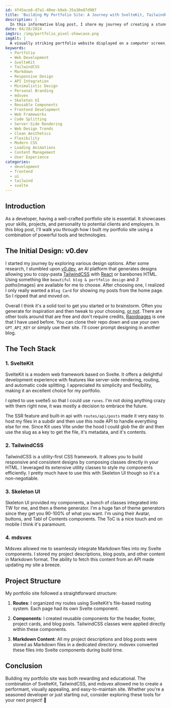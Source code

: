 ```yaml
---
id: 4f45ace8-d7a1-40ee-b9eb-35a30e87d907
title: 'Building My Portfolio Site: A Journey with SvelteKit, TailwindCSS, and Markdown'
description: |
  In this informative blog post, I share my journey of creating a stunning portfolio site using cutting-edge technologies. From the initial design inspiration to the technical implementation, I delve into the details of how I crafted a personalized showcase for my skills and projects.
date: 04/28/2024
imgSrc: /img/portfolio_pixel-showcase.png
imgAlt: |
  A visually striking portfolio website displayed on a computer screen, with vibrant colors and dynamic layouts showcasing various projects and skills. The site features modern, cutting-edge design elements that reflect a seamless blend of creativity and technical prowess.
keywords:
  - Portfolio
  - Web Development
  - SvelteKit
  - TailwindCSS
  - Markdown
  - Responsive Design
  - API Integration
  - Minimalistic Design
  - Personal Branding
  - mdsvex
  - Skeleton UI
  - Reusable Components
  - Frontend Development
  - Web Frameworks
  - Code Splitting
  - Server-Side Rendering
  - Web Design Trends
  - Clean Aesthetics
  - Flexibility
  - Modern CSS
  - Loading Animations
  - Content Management
  - User Experience
categories:
  - development
  - frontend
  - ui
  - tailwind
  - svelte
---
```


## Introduction

As a developer, having a well-crafted portfolio site is essential. It showcases your skills, projects, and personality to potential clients and employers. In this blog post, I'll walk you through how I built my portfolio site using a combination of powerful tools and technologies.

## The Initial Design: v0.dev

I started my journey by exploring various design options. After some research, I stumbled upon [v0.dev](https://v0.dev), an AI platform that generates designs allowing you to copy-pasta [TailwindCSS](https://tailwindcss.com) with [React](https://react.dev) or barebones HTML. Using something like `beautiful blog & portfolio design` and _3 paths_(images) are available for me to choose. After choosing one, I realized I only really wanted a `Blog Card` for showing my posts from the home page. So I ripped that and moved on.

Overall I think it's a solid tool to get you started or to brainstorm. Often you generate for inspiration and then tweak to your choosing, [or not](https://youtu.be/OBV2bSwuNGo?si=vl9E0D-HvGomFprd&t=20). There are other tools around that are free and don't require credits, [Rapidpages](https://www.rapidpages.com/) is one that I have used before. You can clone their repo down and use your own `GPT_API_KEY` or simply use their site. I'll cover prompt designing in another blog.

## The Tech Stack

### 1. SvelteKit

SvelteKit is a modern web framework based on Svelte. It offers a delightful development experience with features like server-side rendering, routing, and automatic code splitting. I appreciated its simplicity and flexibility, making it an excellent choice for my portfolio.

I opted to use svelte5 so that I could use `runes`. I'm not doing anything crazy with them right now, it was mostly a decision to embrace the future.

The SSR feature and built-in api with `routes/api/posts` made it very easy to host my files in a subdir and then use this node API to handle everything else for me. Since Kit uses Vite under the hood I could glob the dir and then use the slug as a key to get the file, it's metadata, and it's contents.

### 2. TailwindCSS

TailwindCSS is a utility-first CSS framework. It allows you to build responsive and consistent designs by composing classes directly in your HTML. I leveraged its extensive utility classes to style my components efficiently. I pretty much have to use this with Skeleton UI though so it's a non-negotiable.

### 3. Skeleton UI

Skeleton UI provided my components, a bunch of classes integrated into TW for me, and then a theme generator. I'm a huge fan of theme generators since they get you 90-100% of what you want. I'm using their Avatar, buttons, and Tabl of Contents components. The ToC is a nice touch and on mobile I think it's paramount.

### 4. mdsvex

Mdsvex allowed me to seamlessly integrate Markdown files into my Svelte components. I stored my project descriptions, blog posts, and other content in Markdown format. The ability to fetch this content from an API made updating my site a breeze.

## Project Structure

My portfolio site followed a straightforward structure:

1. **Routes**: I organized my routes using SvelteKit's file-based routing system. Each page had its own Svelte component.

2. **Components**: I created reusable components for the header, footer, project cards, and blog posts. TailwindCSS classes were applied directly within these components.

3. **Markdown Content**: All my project descriptions and blog posts were stored as Markdown files in a dedicated directory. mdsvex converted these files into Svelte components during build time.

## Conclusion

Building my portfolio site was both rewarding and educational. The combination of SvelteKit, TailwindCSS, and mdsvex allowed me to create a performant, visually appealing, and easy-to-maintain site. Whether you're a seasoned developer or just starting out, consider exploring these tools for your next project! 🚀

